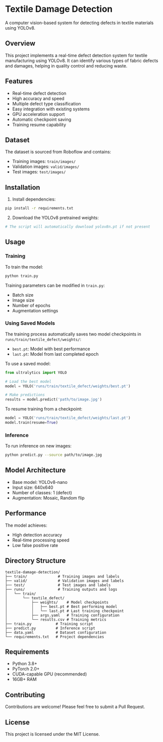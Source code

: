 # Textile Damage Detection

A computer vision-based system for detecting defects in textile materials using YOLOv8.

## Overview

This project implements a real-time defect detection system for textile manufacturing using YOLOv8. It can identify various types of fabric defects and damages, helping in quality control and reducing waste.

## Features

- Real-time defect detection
- High accuracy and speed
- Multiple defect type classification
- Easy integration with existing systems
- GPU acceleration support
- Automatic checkpoint saving
- Training resume capability

## Dataset

The dataset is sourced from Roboflow and contains:
- Training images: `train/images/`
- Validation images: `valid/images/`
- Test images: `test/images/`

## Installation

1. Install dependencies:
```bash
pip install -r requirements.txt
```

2. Download the YOLOv8 pretrained weights:
```bash
# The script will automatically download yolov8n.pt if not present
```

## Usage

### Training

To train the model:
```bash
python train.py
```

Training parameters can be modified in `train.py`:
- Batch size
- Image size
- Number of epochs
- Augmentation settings

### Using Saved Models

The training process automatically saves two model checkpoints in `runs/train/textile_defect/weights/`:
- `best.pt`: Model with best performance
- `last.pt`: Model from last completed epoch

To use a saved model:
```python
from ultralytics import YOLO

# Load the best model
model = YOLO('runs/train/textile_defect/weights/best.pt')

# Make predictions
results = model.predict('path/to/image.jpg')
```

To resume training from a checkpoint:
```python
model = YOLO('runs/train/textile_defect/weights/last.pt')
model.train(resume=True)
```

### Inference

To run inference on new images:
```bash
python predict.py --source path/to/image.jpg
```

## Model Architecture

- Base model: YOLOv8-nano
- Input size: 640x640
- Number of classes: 1 (defect)
- Augmentation: Mosaic, Random flip

## Performance

The model achieves:
- High detection accuracy
- Real-time processing speed
- Low false positive rate

## Directory Structure

```
textile-damage-detection/
├── train/              # Training images and labels
├── valid/              # Validation images and labels
├── test/               # Test images and labels
├── runs/               # Training outputs and logs
│   └── train/
│       └── textile_defect/
│           ├── weights/    # Model checkpoints
│           │   ├── best.pt # Best performing model
│           │   └── last.pt # Last training checkpoint
│           ├── args.yaml   # Training configuration
│           └── results.csv # Training metrics
├── train.py           # Training script
├── predict.py         # Inference script
├── data.yaml          # Dataset configuration
└── requirements.txt   # Project dependencies
```

## Requirements

- Python 3.8+
- PyTorch 2.0+
- CUDA-capable GPU (recommended)
- 16GB+ RAM

## Contributing

Contributions are welcome! Please feel free to submit a Pull Request.

## License

This project is licensed under the MIT License. 